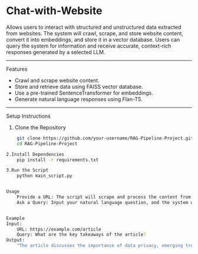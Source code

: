 # Chat-with-Website
Allows users to interact with structured and unstructured data extracted from websites. The system will crawl, scrape, and store website content, convert it into embeddings, and store it in a vector database. Users can query the system for information and receive accurate, context-rich responses generated by a selected LLM.

---
Features
- Crawl and scrape website content.
- Store and retrieve data using FAISS vector database.
- Use a pre-trained SentenceTransformer for embeddings.
- Generate natural language responses using Flan-T5.

---

Setup Instructions

1. Clone the Repository
```bash
    git clone https://github.com/your-username/RAG-Pipeline-Project.git
    cd RAG-Pipeline-Project

2.Install Dependencies
    pip install -r requirements.txt

3.Run the Script
    python main_script.py


Usage
    Provide a URL: The script will scrape and process the content from the given website.
    Ask a Query: Input your natural language question, and the system will respond using the retrieved and processed web content.


Example
Input:
    URL: https://example.com/article
    Query: What are the key takeaways of the article?
Output:
    "The article discusses the importance of data privacy, emerging trends in AI, and actionable steps for businesses."
